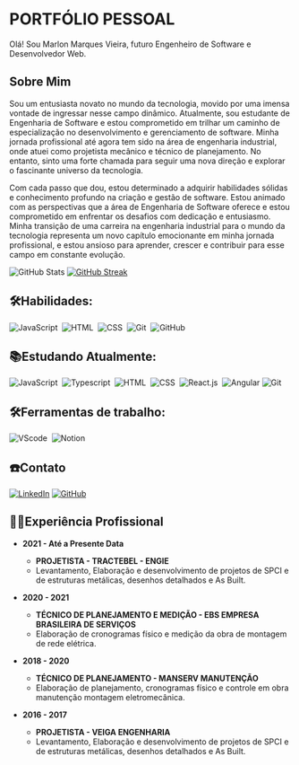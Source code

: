 # PORTFÓLIO PESSOAL

Olá! Sou Marlon Marques Vieira, futuro Engenheiro de Software e Desenvolvedor Web.

## Sobre Mim

Sou um entusiasta novato no mundo da tecnologia, movido por uma imensa vontade de ingressar nesse campo dinâmico. Atualmente, sou estudante de Engenharia de Software e estou comprometido em trilhar um caminho de especialização no desenvolvimento e gerenciamento de software. Minha jornada profissional até agora tem sido na área de engenharia industrial, onde atuei como projetista mecânico e técnico de planejamento. No entanto, sinto uma forte chamada para seguir uma nova direção e explorar o fascinante universo da tecnologia.

Com cada passo que dou, estou determinado a adquirir habilidades sólidas e conhecimento profundo na criação e gestão de software. Estou animado com as perspectivas que a área de Engenharia de Software oferece e estou comprometido em enfrentar os desafios com dedicação e entusiasmo. Minha transição de uma carreira na engenharia industrial para o mundo da tecnologia representa um novo capítulo emocionante em minha jornada profissional, e estou ansioso para aprender, crescer e contribuir para esse campo em constante evolução.

![GitHub Stats](https://github-readme-stats.vercel.app/api?username=SEUUSERNAME&theme=transparent&bg_color=000&border_color=30A3DC&show_icons=true&icon_color=30A3DC&title_color=E94D5F&text_color=FFF)
[![GitHub Streak](https://streak-stats.demolab.com/?user=SEUUSERNAME&theme=bear&background=000&border=30A3DC&dates=FFF)](https://git.io/streak-stats)

## 🛠️Habilidades:


![JavaScript](https://img.shields.io/badge/JavaScript-F7DF1E?style=for-the-badge&logo=javascript&logoColor=black)&nbsp;
![HTML](https://img.shields.io/badge/HTML5-E34F26?style=for-the-badge&logo=html5&logoColor=white)&nbsp;
![CSS](https://img.shields.io/badge/CSS3-1572B6?style=for-the-badge&logo=css3&logoColor=white)&nbsp;
![Git](https://img.shields.io/badge/GIT-E44C30?style=for-the-badge&logo=git&logoColor=white)&nbsp;
![GitHub](https://img.shields.io/badge/github-%23121011.svg?style=for-the-badge&logo=github&logoColor=white)



## 📚Estudando Atualmente:


![JavaScript](https://img.shields.io/badge/JavaScript-F7DF1E?style=for-the-badge&logo=javascript&logoColor=black)&nbsp;
![Typescript](https://img.shields.io/badge/TypeScript-007ACC?style=for-the-badge&logo=typescript&logoColor=white)&nbsp;
![HTML](https://img.shields.io/badge/HTML5-E34F26?style=for-the-badge&logo=html5&logoColor=white)&nbsp;
![CSS](https://img.shields.io/badge/CSS3-1572B6?style=for-the-badge&logo=css3&logoColor=white)&nbsp;
![React.js](https://img.shields.io/badge/React-20232A?style=for-the-badge&logo=react&logoColor=61DAFB)&nbsp;
![Angular](https://img.shields.io/badge/Angular-000?style=for-the-badge&logo=angular&logoColor=C3002F)
![Git](https://img.shields.io/badge/GIT-E44C30?style=for-the-badge&logo=git&logoColor=white)&nbsp;




## 🛠️Ferramentas de trabalho:

![VScode](https://img.shields.io/badge/vscode-4285F4?style=for-the-badge&logo=vscode&logoColor=white)&nbsp;
![Notion](https://img.shields.io/badge/Notion-000000?style=for-the-badge&logo=notion&logoColor=white)&nbsp;



## ☎️Contato
[![LinkedIn](https://img.shields.io/badge/LinkedIn-000?style=for-the-badge&logo=linkedin&logoColor=0E76A8)](https://www.linkedin.com/in/marlon-vieira-1ab43157/)
[![GitHub](https://img.shields.io/badge/github-%23121011.svg?style=for-the-badge&logo=github&logoColor=white)](https://github.com/MarlonMLN)



## 🧑‍💼Experiência Profissional

- **2021 - Até a Presente Data**
  - **PROJETISTA - TRACTEBEL - ENGIE**
  - Levantamento, Elaboração e desenvolvimento de projetos de SPCI e de estruturas metálicas, desenhos detalhados e As Built.

- **2020 - 2021**
  - **TÉCNICO DE PLANEJAMENTO E MEDIÇÃO - EBS EMPRESA BRASILEIRA DE SERVIÇOS**
  - Elaboração de cronogramas físico e medição da obra de montagem de rede elétrica.

- **2018 - 2020**
  - **TÉCNICO DE PLANEJAMENTO - MANSERV MANUTENÇÃO**
  - Elaboração de planejamento, cronogramas físico e controle em obra manutenção montagem eletromecânica.

- **2016 - 2017**
  - **PROJETISTA - VEIGA ENGENHARIA**
  - Levantamento, Elaboração e desenvolvimento de projetos de SPCI e de estruturas metálicas, desenhos detalhados e As Built.

